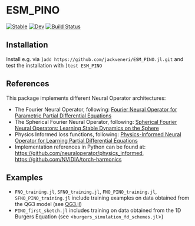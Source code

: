 # ESM_PINO

[![Stable](https://img.shields.io/badge/docs-stable-blue.svg)](https://jackveneri.github.io/ESM_PINO.jl/stable/)
[![Dev](https://img.shields.io/badge/docs-dev-blue.svg)](https://jackveneri.github.io/ESM_PINO.jl/dev/)
[![Build Status](https://github.com/jackveneri/ESM_PINO.jl/actions/workflows/CI.yml/badge.svg?branch=master)](https://github.com/jackveneri/ESM_PINO.jl/actions/workflows/CI.yml?query=branch%3Amaster)

## Installation

Install e.g. via `]add https://github.com/jackveneri/ESM_PINO.jl.git` and test the installation with `]test ESM_PINO`

## References

This package implements different Neural Operator architectures:

- The Fourier Neural Operator, following: [Fourier Neural Operator for Parametric Partial Differential Equations](https://arxiv.org/abs/2010.08895)
- The Spherical Fourier Neural Operator, following: [Spherical Fourier Neural Operators:  Learning Stable Dynamics on the Sphere](http://arxiv.org/abs/2306.03838)
- Physics Informed loss functions, following: [Physics-Informed Neural Operator for Learning Partial Differential Equations](https://arxiv.org/abs/2111.03794)
- Implementation references in Python can be found at: <https://github.com/neuraloperator/physics_informed>, <https://github.com/NVIDIA/torch-harmonics>

## Examples

- `FNO_training.jl`, `SFNO_training.jl`, `FNO_PINO_training.jl`, `SFNO_PINO_training.jl` include training examples on data obtained from the QG3 model (see [QG3.jl](https://github.com/maximilian-gelbrecht/QG3.jl))
- `PINO_first_sketch.jl` includes training on data obtained from the 1D Burgers Equation (see <`burgers_simulation_fd_schemes.jl`>)